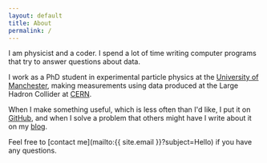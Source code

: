 ```yaml
---
layout: default
title: About
permalink: /
---
```


I am physicist and a coder. I spend a lot of time writing computer programs 
that try to answer questions about data.

I work as a PhD student in experimental particle physics at the [University of 
Manchester](https://www.manchester.ac.uk), making measurements using data 
produced at the Large Hadron Collider at [CERN](https://home.cern/).

When I make something useful, which is less often than I'd like, I put it on 
[GitHub](https://github.com/alexpearce), and when I solve a problem that others 
might have I write about it on my [blog](/blog).

Feel free to [contact me](mailto:{{ site.email }}?subject=Hello) if you have 
any questions.
